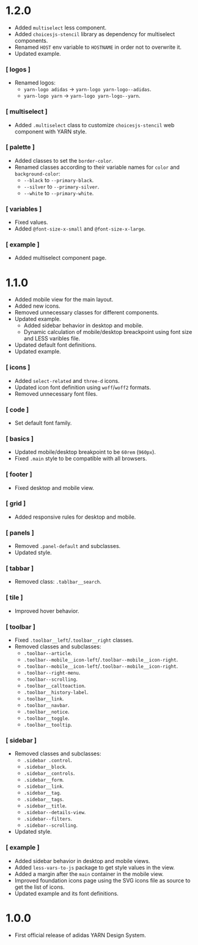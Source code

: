 # 1.2.0

- Added `multiselect` less component.
- Added `choicesjs-stencil` library as dependency for multiselect components.
- Renamed `HOST` env variable to `HOSTNAME` in order not to overwrite it.
- Updated example.

### [ logos ]

- Renamed logos:
  - `yarn-logo adidas` -> `yarn-logo yarn-logo--adidas`.
  - `yarn-logo yarn` -> `yarn-logo yarn-logo--yarn`.

### [ multiselect ]

- Added `.multiselect` class to customize `choicesjs-stencil` web component with YARN style.

### [ palette ]

- Added classes to set the `border-color`.
- Renamed classes according to their variable names for `color` and `background-color`:
  - `--black` to `--primary-black`.
  - `--silver` to `--primary-silver`.
  - `--white` to `--primary-white`.

### [ variables ]

- Fixed values.
- Added `@font-size-x-small` and `@font-size-x-large`.

### [ example ]

- Added multiselect component page.

# 1.1.0

- Added mobile view for the main layout.
- Added new icons.
- Removed unnecessary classes for different components.
- Updated example.
  - Added sidebar behavior in desktop and mobile.
  - Dynamic calculation of mobile/desktop breackpoint using font size and LESS varibles file.
- Updated default font definitions.
- Updated example.

### [ icons ]

- Added `select-related` and `three-d` icons.
- Updated icon font definition using `woff`/`woff2` formats.
- Removed unnecessary font files.

### [ code ]

- Set default font family.

### [ basics ]

- Updated mobile/desktop breakpoint to be `60rem` (`960px`).
- Fixed `.main` style to be compatible with all browsers.

### [ footer ]

- Fixed desktop and mobile view.

### [ grid ]

- Added responsive rules for desktop and mobile.

### [ panels ]

- Removed `.panel-default` and subclasses.
- Updated style.


### [ tabbar ]

- Removed class: `.tablbar__search`.

### [ tile ]

- Improved hover behavior.

### [ toolbar ]

- Fixed `.toolbar__left`/`.toolbar__right` classes.
- Removed classes and subclasses:
  - `.toolbar--article`.
  - `.toolbar--mobile__icon-left`/`.toolbar--mobile__icon-right`.
  - `.toolbar--mobile__icon-left`/`.toolbar--mobile__icon-right`.
  - `.toolbar--right-menu`.
  - `.toolbar--scrolling`.
  - `.toolbar__calltoaction`.
  - `.toolbar__history-label`.
  - `.toolbar__link`.
  - `.toolbar__navbar`.
  - `.toolbar__notice`.
  - `.toolbar__toggle`.
  - `.toolbar__tooltip`.

### [ sidebar ]

- Removed classes and subclasses:
  - `.sidebar .control`.
  - `.sidebar__block`.
  - `.sidebar__controls`.
  - `.sidebar__form`.
  - `.sidebar__link`.
  - `.sidebar__tag`.
  - `.sidebar__tags`.
  - `.sidebar__title`.
  - `.sidebar--details-view`.
  - `.sidebar--filters`.
  - `.sidebar--scrolling`.
- Updated style.

### [ example ]

- Added sidebar behavior in desktop and mobile views.
- Added `less-vars-to-js` package to get style values in the view.
- Added a margin after the `main` container in the mobile view.
- Improved foundation icons page using the SVG icons file as source to get the list of icons.
- Updated example and its font definitions.

# 1.0.0

- First official release of adidas YARN Design System.
